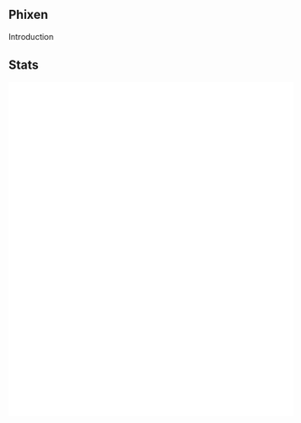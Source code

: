 ## Phixen
Introduction


## Stats

![Metrics](./github-metrics.svg)

<!-- readme: contributors -start -->
<!-- readme: contributors -end -->
